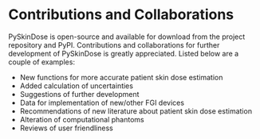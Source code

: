# Contributions and Collaborations

PySkinDose is open-source and available for download from the project repository and PyPI. Contributions and
collaborations for further development of PySkinDose is greatly appreciated. Listed below are a couple
of examples:

- New functions for more accurate patient skin dose estimation
- Added calculation of uncertainties
- Suggestions of further development
- Data for implementation of new/other FGI devices
- Recommendations of new literature about patient skin dose estimation
- Alteration of computational phantoms
- Reviews of user friendliness